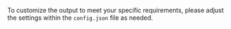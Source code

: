To customize the output to meet your specific requirements, please adjust the settings within the `config.json` file as needed.
